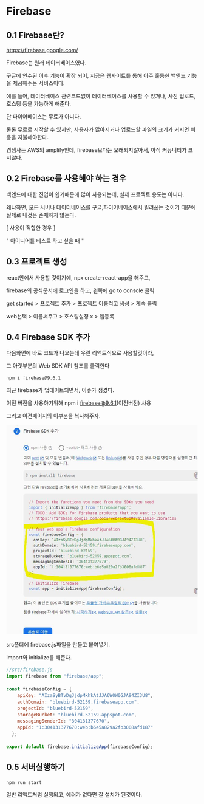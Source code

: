 # Firebase

## 0.1 Firebase란?

https://firebase.google.com/

Firebase는 원래 데이터베이스였다.

구글에 인수된 이후 기능이 확장 되어, 지금은 웹사이트를 통해 아주 훌륭한 백엔드 기능을 제공해주는 서비스이다.

예를 들어, 데이터베이스 관련코드없이 데이터베이스를 사용할 수 있거나, 사진 업로드, 호스팅 등을 가능하게 해준다. 

단 파이어베이스는 무료가 아니다.

물론 무료로 시작할 수 있지만, 사용자가 많아지거나 
업로드할 파일의 크기가 커지면 비용을 지불해야한다.

경쟁사는 AWS의 amplify인데, firebase보다는 오래되지않아서, 아직 
커뮤니티가 크지않다.

## 0.2 Firebase를 사용해야 하는 경우
백엔드에 대한 진입이 쉽기때문에 많이 사용되는데, 실제 프로젝트 용도는 아니다.

왜냐하면, 모든 서버나 데이터베이스를 구글,파이어베이스에서 빌려쓰는 것이기 때문에 실제로 내것은 존재하지 않는다. 

[ 사용이 적합한 경우 ] 

" 아이디어를 테스트 하고 싶을 때 "

## 0.3 프로젝트 생성
react안에서 사용할 것이기에, npx create-react-app을 해주고,

firebase의 공식문서에 로그인을 하고, 
왼쪽에 go to console 클릭

get started > 프로젝트 추가 > 프로젝트 이름적고 생성 > 계속 클릭

web선택 > 이름써주고 > 호스팅설정 x > 앱등록 


## 0.4 Firebase SDK 추가
다음화면에 바로 코드가 나오는데
우린 리액트식으로 사용할것이라,

그 아랫부분의 Web SDK API 참조를 클릭한다

```node
npm i firebase@9.6.1
```
최근 firebase가 업데이트되면서, 이슈가 생겼다.

이전 버전을 사용하기위해 npm i firebase@9.6.1(이전버전) 사용

그리고 이전페이지의 이부분을 복사해주자.

![Alt text](../IMG/firebase.JPG)

src폴더에 firebase.js파일을 만들고
붙여넣기.

import와 initialize를 해준다.
```js
//src/firebase.js
import firebase from "firebase/app";

const firebaseConfig = {
    apiKey: "AIzaSyBTvDgJjdpMkhkAtJJA6W0W0GJA94ZI3U8",
    authDomain: "bluebird-52159.firebaseapp.com",
    projectId: "bluebird-52159",
    storageBucket: "bluebird-52159.appspot.com",
    messagingSenderId: "304131377670",
    appId: "1:304131377670:web:b6e5a829a2fb3008afd187"
  };

export default firebase.initializeApp(firebaseConfig);
```

## 0.5 서버실행하기

```node
npm run start
```

일반 리액트처럼 실행되고, 에러가 없다면 잘 설치가 된것이다.